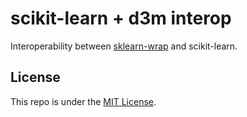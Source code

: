 # scikit-learn + d3m interop

Interoperability between [sklearn-wrap](https://gitlab.com/datadrivendiscovery/sklearn-wrap) and scikit-learn.

## License

This repo is under the [MIT License](LICENSE).
